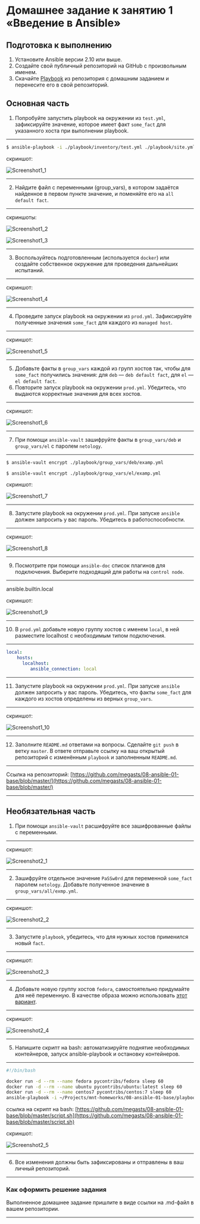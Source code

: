 # Домашнее задание к занятию 1 «Введение в Ansible»

## Подготовка к выполнению

1. Установите Ansible версии 2.10 или выше.
2. Создайте свой публичный репозиторий на GitHub с произвольным именем.
3. Скачайте [Playbook](./playbook/) из репозитория с домашним заданием и перенесите его в свой репозиторий.

## Основная часть

1. Попробуйте запустить playbook на окружении из `test.yml`, зафиксируйте значение, которое имеет факт `some_fact` для указанного хоста при выполнении playbook.

---

```bash
$ ansible-playbook -i ./playbook/inventory/test.yml ./playbook/site.yml
```

скриншот:

![Screenshot1_1](https://github.com/megasts/08-ansible-01-base/blob/master/img/Screenshot1_1.png)

---

2. Найдите файл с переменными (group_vars), в котором задаётся найденное в первом пункте значение, и поменяйте его на `all default fact`.

---

скриншоты:

![Screenshot1_2](https://github.com/megasts/08-ansible-01-base/blob/master/img/Screenshot1_2.png)

![Screenshot1_3](https://github.com/megasts/08-ansible-01-base/blob/master/img/Screenshot1_3.png)

---

3. Воспользуйтесь подготовленным (используется `docker`) или создайте собственное окружение для проведения дальнейших испытаний.

---

скриншот:

![Screenshot1_4](https://github.com/megasts/08-ansible-01-base/blob/master/img/Screenshot1_4.png)

---

4. Проведите запуск playbook на окружении из `prod.yml`. Зафиксируйте полученные значения `some_fact` для каждого из `managed host`.

---

скриншот:

![Screenshot1_5](https://github.com/megasts/08-ansible-01-base/blob/master/img/Screenshot1_5.png)

---

5. Добавьте факты в `group_vars` каждой из групп хостов так, чтобы для `some_fact` получились значения: для `deb` — `deb default fact`, для `el` — `el default fact`.
6.  Повторите запуск playbook на окружении `prod.yml`. Убедитесь, что выдаются корректные значения для всех хостов.

---

скриншот:

![Screenshot1_6](https://github.com/megasts/08-ansible-01-base/blob/master/img/Screenshot1_6.png)

---

7. При помощи `ansible-vault` зашифруйте факты в `group_vars/deb` и `group_vars/el` с паролем `netology`.

---

```bash
$ ansible-vault encrypt ./playbook/group_vars/deb/examp.yml 

$ ansible-vault encrypt ./playbook/group_vars/el/examp.yml
```

скриншот:

![Screenshot1_7](https://github.com/megasts/08-ansible-01-base/blob/master/img/Screenshot1_7.png)

---

8. Запустите playbook на окружении `prod.yml`. При запуске `ansible` должен запросить у вас пароль. Убедитесь в работоспособности.

---

скриншот:

![Screenshot1_8](https://github.com/megasts/08-ansible-01-base/blob/master/img/Screenshot1_8.png)

---

9. Посмотрите при помощи `ansible-doc` список плагинов для подключения. Выберите подходящий для работы на `control node`.

---

ansible.builtin.local

скриншот:

![Screenshot1_9](https://github.com/megasts/08-ansible-01-base/blob/master/img/Screenshot1_9.png)

---

10. В `prod.yml` добавьте новую группу хостов с именем  `local`, в ней разместите localhost с необходимым типом подключения.

---

```yml
local:
    hosts:
      localhost:
         ansible_connection: local
```

---

11. Запустите playbook на окружении `prod.yml`. При запуске `ansible` должен запросить у вас пароль. Убедитесь, что факты `some_fact` для каждого из хостов определены из верных `group_vars`.

---

скриншот:

![Screenshot1_10](https://github.com/megasts/08-ansible-01-base/blob/master/img/Screenshot1_10.png)

---

12. Заполните `README.md` ответами на вопросы. Сделайте `git push` в ветку `master`. В ответе отправьте ссылку на ваш открытый репозиторий с изменённым `playbook` и заполненным `README.md`.

---

Ссылка на репозиторий: [https://github.com/megasts/08-ansible-01-base/blob/master/](https://github.com/megasts/08-ansible-01-base/blob/master/)

---

## Необязательная часть

1. При помощи `ansible-vault` расшифруйте все зашифрованные файлы с переменными.

---

скриншот:

![Screenshot2_1](https://github.com/megasts/08-ansible-01-base/blob/master/img/Screenshot2_1.png)

---

2. Зашифруйте отдельное значение `PaSSw0rd` для переменной `some_fact` паролем `netology`. Добавьте полученное значение в `group_vars/all/exmp.yml`.

---

скриншот:

![Screenshot2_2](https://github.com/megasts/08-ansible-01-base/blob/master/img/Screenshot2_2.png)

---

3. Запустите `playbook`, убедитесь, что для нужных хостов применился новый `fact`.

---

скриншот:

![Screenshot2_3](https://github.com/megasts/08-ansible-01-base/blob/master/img/Screenshot2_3.png)

---

4. Добавьте новую группу хостов `fedora`, самостоятельно придумайте для неё переменную. В качестве образа можно использовать [этот вариант](https://hub.docker.com/r/pycontribs/fedora).

---

скриншот:

![Screenshot2_4](https://github.com/megasts/08-ansible-01-base/blob/master/img/Screenshot2_4.png)

---

5. Напишите скрипт на bash: автоматизируйте поднятие необходимых контейнеров, запуск ansible-playbook и остановку контейнеров.

---

```bash
#!/bin/bash

docker run -d --rm --name fedora pycontribs/fedora sleep 60
docker run -d --rm --name ubuntu pycontribs/ubuntu:latest sleep 60
docker run -d --rm --name centos7 pycontribs/centos:7 sleep 60
ansible-playbook -i ~/Projects/mnt-homeworks/08-ansible-01-base/playbook/inventory/prod.yml ~/Projects/mnt-homeworks/08-ansible-01-base/playbook/site.yml --ask-vault-pass
```

ссылка на скрипт на bash: [https://github.com/megasts/08-ansible-01-base/blob/master/script.sh](https://github.com/megasts/08-ansible-01-base/blob/master/script.sh)

скриншот:

![Screenshot2_5](https://github.com/megasts/08-ansible-01-base/blob/master/img/Screenshot2_5.png)

---

6. Все изменения должны быть зафиксированы и отправлены в ваш личный репозиторий.

---

### Как оформить решение задания

Выполненное домашнее задание пришлите в виде ссылки на .md-файл в вашем репозитории.

---
